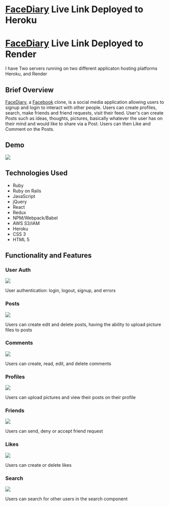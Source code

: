 # [FaceDiary](http://facediary.herokuapp.com/#/) Live Link Deployed to Heroku
# [FaceDiary](https://facediary.onrender.com) Live Link Deployed to Render
I have Two servers running on two different applicaton hosting platforms Heroku, and Render
## Brief Overview
[FaceDiary](http://facediary.herokuapp.com/#/), a [Facebook](https://facebook.com) clone, is a social media application allowing users to signup and login to interact with other people. Users can create profiles, search, make friends and friend requests, visit their feed. User's can create Posts such as ideas, thoughts, pictures, basically whatever the user has on their mind and would like to share via a Post. Users can then Like and Comment on the Posts.

  
## Demo
![](https://media.giphy.com/media/87EqaNnmZdjeiiqhhc/giphy.gif)

## Technologies Used
  * Ruby
  * Ruby on Rails
  * JavaScript
  * jQuery
  * React
  * Redux
  * NPM/Webpack/Babel
  * AWS S3/IAM
  * Heroku
  * CSS 3
  * HTML 5

## Functionality and Features

### User Auth 
![](https://media.giphy.com/media/ms02aY14yZDLZzTJqx/giphy.gif)

User authentication: login, logout, signup, and errors

### Posts
![](https://media.giphy.com/media/WU6mHhH7eSjXiwdFfY/giphy.gif)

Users can create edit and delete posts, having the ability to upload picture files to posts 

### Comments
![](https://media.giphy.com/media/e0OwnSvVVK7zlRD8ZG/giphy.gif)

Users can create, read, edit, and delete comments

### Profiles
![](https://media.giphy.com/media/IrsX23CRd8oq6MAYN6/giphy.gif)

Users can upload pictures and view their posts on their profile

### Friends
![](https://media.giphy.com/media/c6doSkFw7tzjrm762L/giphy.gif)

Users can send, deny or accept friend request

### Likes
![](https://media.giphy.com/media/mK8ZOTX4Qp2LhRV8WU/giphy.gif)

Users can create or delete likes

### Search
![](https://media.giphy.com/media/4j5i2GzmBvCQXOZUN0/giphy.gif)

Users can search for other users in the search component

